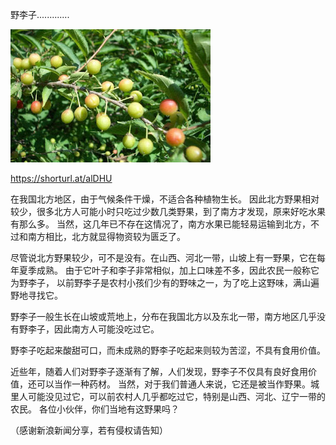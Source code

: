 野李子.............

![野李子](https://github.com/ywangnccu/ywang/blob/main/images/plum.jpg)

https://shorturl.at/alDHU

在我国北方地区，由于气候条件干燥，不适合各种植物生长。
因此北方野果相对较少，很多北方人可能小时只吃过少数几类野果，到了南方才发现，原来好吃水果有那么多。
当然，这几年已不存在这情况了，南方水果已能轻易运输到北方，不过和南方相比，北方就显得物资较为匮乏了。

尽管说北方野果较少，可不是没有。在山西、河北一带，山坡上有一野果，它在每年夏季成熟。
由于它叶子和李子非常相似，加上口味差不多，因此农民一般称它为野李子，
以前野李子是农村小孩们少有的野味之一，为了吃上这野味，满山遍野地寻找它。

野李子一般生长在山坡或荒地上，分布在我国北方以及东北一带，南方地区几乎没有野李子，因此南方人可能没吃过它。

野李子吃起来酸甜可口，而未成熟的野李子吃起来则较为苦涩，不具有食用价值。

近些年，随着人们对野李子逐渐有了解，人们发现，野李子不仅具有良好食用价值，还可以当作一种药材。
当然，对于我们普通人来说，它还是被当作野果。城里人可能没见过它，可以前农村人几乎都吃过它，特别是山西、河北、辽宁一带的农民。
各位小伙伴，你们当地有这野果吗？

（感谢新浪新闻分享，若有侵权请告知）
